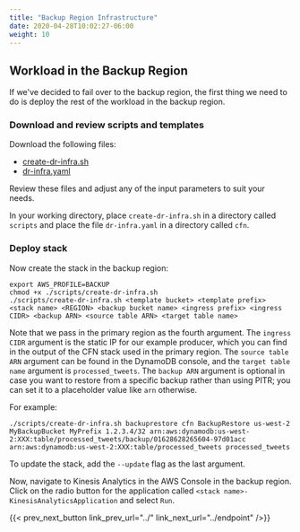 ```yaml
---
title: "Backup Region Infrastructure"
date: 2020-04-28T10:02:27-06:00
weight: 10
---
```


## Workload in the Backup Region

If we've decided to fail over to the backup region, the first thing we need to do is deploy the rest of the workload in the backup region.

### Download and review scripts and templates

Download the following files:

* [create-dr-infra.sh](/Reliability/200_Backup_Restore_Failback_Analytics/Code/scripts/create-dr-infra.sh)
* [dr-infra.yaml](/Reliability/200_Backup_Restore_Failback_Analytics/Code/cfn/dr-infra.yaml)

Review these files and adjust any of the input parameters to suit your needs.

In your working directory, place `create-dr-infra.sh` in a directory called `scripts` and place the file `dr-infra.yaml` in a directory called `cfn`.

### Deploy stack

Now create the stack in the backup region:

    export AWS_PROFILE=BACKUP
    chmod +x ./scripts/create-dr-infra.sh
    ./scripts/create-dr-infra.sh <template bucket> <template prefix> <stack name> <REGION> <backup bucket name> <ingress prefix> <ingress CIDR> <backup ARN> <source table ARN> <target table name>

Note that we pass in the primary region as the fourth argument.  The `ingress CIDR` argument is the static IP for our example producer, which you can find in the output of the CFN stack used in the primary region.  The `source table ARN` argument can be found in the DynamoDB console, and the `target table name` argument is `processed_tweets`.  The `backup ARN` argument is optional in case you want to restore from a specific backup rather than using PITR; you can set it to a placeholder value like `arn` otherwise.

For example:

    ./scripts/create-dr-infra.sh backuprestore cfn BackupRestore us-west-2 MyBackupBucket MyPrefix 1.2.3.4/32 arn:aws:dynamodb:us-west-2:XXX:table/processed_tweets/backup/01628628265604-97d01acc arn:aws:dynamodb:us-west-2:XXX:table/processed_tweets processed_tweets

To update the stack, add the `--update` flag as the last argument.

Now, navigate to Kinesis Analytics in the AWS Console in the backup region.  Click on the radio button for the application called `<stack name>-KinesisAnalyticsApplication` and select `Run`.

{{< prev_next_button link_prev_url="../" link_next_url="../endpoint" />}}